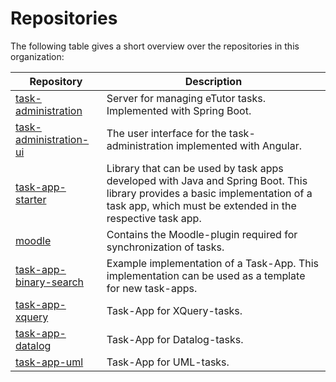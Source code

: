 # Repositories

The following table gives a short overview over the repositories in this organization:

| Repository                                                                           | Description                                                                                                                                                                               |
| ------------------------------------------------------------------------------------ | ----------------------------------------------------------------------------------------------------------------------------------------------------------------------------------------- |
| [task-administration](https://github.com/eTutor-plus-plus/task-administration)       | Server for managing eTutor tasks. Implemented with Spring Boot.                                                                                                                           |
| [task-administration-ui](https://github.com/eTutor-plus-plus/task-administration-ui) | The user interface for the task-administration implemented with Angular.                                                                                                                  |
| [task-app-starter](https://github.com/eTutor-plus-plus/task-app-starter)             | Library that can be used by task apps developed with Java and Spring Boot. This library provides a basic implementation of a task app, which must be extended in the respective task app. |
| [moodle](https://github.com/eTutor-plus-plus/moodle)                                 | Contains the Moodle-plugin required for synchronization of tasks.                                                                                                                         |
| [task-app-binary-search](https://github.com/eTutor-plus-plus/task-app-binary-search) | Example implementation of a Task-App. This implementation can be used as a template for new task-apps.                                                                                    |
| [task-app-xquery](https://github.com/eTutor-plus-plus/task-app-xquery)               | Task-App for XQuery-tasks.                                                                                                                                                                |
| [task-app-datalog](https://github.com/eTutor-plus-plus/task-app-datalog)             | Task-App for Datalog-tasks.                                                                                                                                                               |
| [task-app-uml](https://github.com/eTutor-plus-plus/task-app-uml)                     | Task-App for UML-tasks.                                                                                                                                                                   |